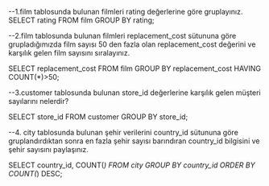 --1.film tablosunda bulunan filmleri rating değerlerine göre gruplayınız.
SELECT rating
FROM film
GROUP BY rating;

--2.film tablosunda bulunan filmleri replacement_cost sütununa göre grupladığımızda film sayısı 50 den fazla olan replacement_cost değerini ve karşılık gelen film sayısını sıralayınız.

SELECT replacement_cost
FROM film
GROUP BY replacement_cost
HAVING COUNT(*)>50;

--3.customer tablosunda bulunan store_id değerlerine karşılık gelen müşteri sayılarını nelerdir? 

SELECT store_id 
FROM customer 
GROUP BY store_id;

--4. city tablosunda bulunan şehir verilerini country_id sütununa göre gruplandırdıktan sonra en fazla şehir sayısı barındıran country_id bilgisini ve şehir sayısını paylaşınız.

SELECT country_id, COUNT(*)
FROM city 
GROUP BY country_id
ORDER BY COUNT(*) DESC;
